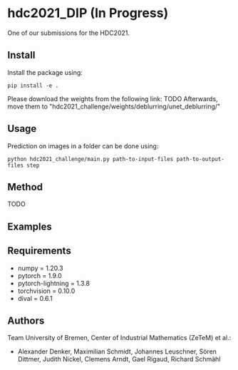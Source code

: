 # hdc2021_DIP (In Progress)
One of our submissions for the HDC2021. 

## Install 

Install the package using:

```
pip install -e .
```

Please download the weights from the following link: TODO
Afterwards, move them to "hdc2021_challenge/weights/deblurring/unet_deblurring/"

## Usage 

Prediction on images in a folder can be done using:

```
python hdc2021_challenge/main.py path-to-input-files path-to-output-files step
```

## Method

TODO

## Examples

## Requirements 

* numpy = 1.20.3
* pytorch = 1.9.0 
* pytorch-lightning = 1.3.8
* torchvision = 0.10.0
* dival = 0.6.1

## Authors

Team University of Bremen, Center of Industrial Mathematics (ZeTeM) et al.: 
- Alexander Denker, Maximilian Schmidt, Johannes Leuschner, Sören Dittmer, Judith Nickel, Clemens Arndt, Gael Rigaud, Richard Schmähl

